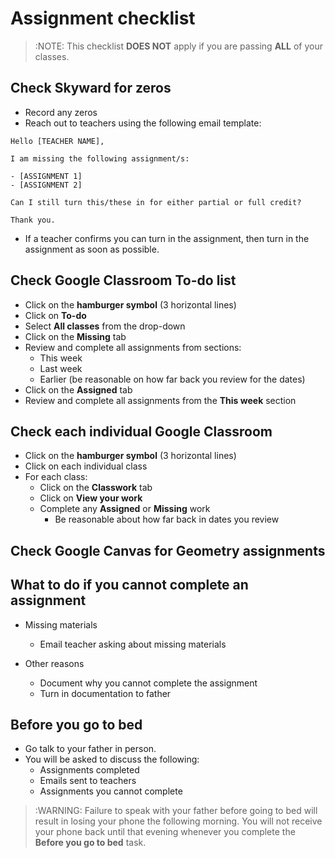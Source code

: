 # Assignment checklist

> :NOTE: This checklist **DOES NOT** apply if you are passing **ALL** of your classes.

## Check Skyward for zeros

- Record any zeros
- Reach out to teachers using the following email template:

```
Hello [TEACHER NAME],

I am missing the following assignment/s:

- [ASSIGNMENT 1]
- [ASSIGNMENT 2]

Can I still turn this/these in for either partial or full credit?

Thank you.
```

- If a teacher confirms you can turn in the assignment, then turn in the assignment as soon as possible.

## Check Google Classroom To-do list

- Click on the **hamburger symbol** (3 horizontal lines)
- Click on **To-do**
- Select **All classes** from the drop-down
- Click on the **Missing** tab
- Review and complete all assignments from sections:
  - This week
  - Last week
  - Earlier (be reasonable on how far back you review for the dates)
- Click on the **Assigned** tab
- Review and complete all assignments from the **This week** section

## Check each individual Google Classroom

- Click on the **hamburger symbol** (3 horizontal lines)
- Click on each individual class
- For each class:
  - Click on the **Classwork** tab
  - Click on **View your work**
  - Complete any **Assigned** or **Missing** work
    - Be reasonable about how far back in dates you review

## Check Google Canvas for Geometry assignments

## What to do if you cannot complete an assignment

- Missing materials
  - Email teacher asking about missing materials

- Other reasons
  - Document why you cannot complete the assignment
  - Turn in documentation to father

## Before you go to bed

- Go talk to your father in person.
- You will be asked to discuss the following:
  - Assignments completed
  - Emails sent to teachers
  - Assignments you cannot complete

> :WARNING: Failure to speak with your father before going to bed will result in losing your phone the following morning.
> You will not receive your phone back until that evening whenever you complete the **Before you go to bed** task.
